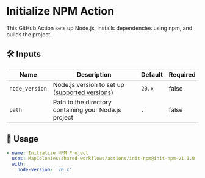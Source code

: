 # Initialize NPM Action

This GitHub Action sets up Node.js, installs dependencies using npm, and builds the project.

## 🛠 Inputs

| Name           | Description                           | Default | Required |
|----------------|---------------------------------------|---------|----------|
| `node_version` | Node.js version to set up ([supported versions](https://github.com/actions/setup-node#supported-version-syntax))             | `20.x`  | false    |
| `path` | Path to the directory containing your Node.js project             | `.`  | false    |

## 🚀 Usage

<!-- x-release-please-start-version -->
```yaml
- name: Initialize NPM Project
  uses: MapColonies/shared-workflows/actions/init-npm@init-npm-v1.1.0
  with:
    node-version: '20.x'
```
<!-- x-release-please-end-version -->
